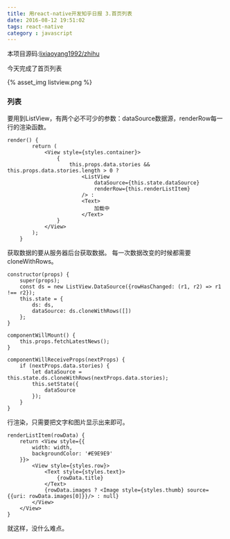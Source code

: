 ```yaml
---
title: 用react-native开发知乎日报 3.首页列表
date: 2016-08-12 19:51:02
tags: react-native
category : javascript
---
```


本项目源码:[lixiaoyang1992/zhihu](https://github.com/lixiaoyang1992/zhihu)

今天完成了首页列表

{% asset_img listview.png %}

<!-- more -->

### 列表

要用到ListView，有两个必不可少的参数：dataSource数据源，renderRow每一行的渲染函数。

    render() {
            return (
                <View style={styles.container}>
                    {
                        this.props.data.stories && this.props.data.stories.length > 0 ?
                            <ListView
                                dataSource={this.state.dataSource}
                                renderRow={this.renderListItem}
                            /> :
                            <Text>
                                加载中
                            </Text>
                    }
                </View>
            );
        }

获取数据的要从服务器后台获取数据。
每一次数据改变的时候都需要cloneWithRows。


    constructor(props) {
        super(props);
        const ds = new ListView.DataSource({rowHasChanged: (r1, r2) => r1 !== r2});
        this.state = {
            ds: ds,
            dataSource: ds.cloneWithRows([])
        };
    }

    componentWillMount() {
        this.props.fetchLatestNews();
    }

    componentWillReceiveProps(nextProps) {
        if (nextProps.data.stories) {
            let dataSource = this.state.ds.cloneWithRows(nextProps.data.stories);
            this.setState({
                dataSource
            });
        }
    }

行渲染，只需要把文字和图片显示出来即可。

    renderListItem(rowData) {
        return <View style={{
            width: width,
            backgroundColor: '#E9E9E9'
        }}>
            <View style={styles.row}>
                <Text style={styles.text}>
                    {rowData.title}
                </Text>
                {rowData.images ? <Image style={styles.thumb} source={{uri: rowData.images[0]}}/> : null}
            </View>
        </View>
    }

就这样，没什么难点。

